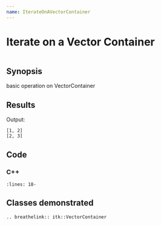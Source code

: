 ```yaml
---
name: IterateOnAVectorContainer
---
```


# Iterate on a Vector Container

```{index} single: VectorContainer
```

## Synopsis

basic operation on VectorContainer

## Results

Output:

```
[1, 2]
[2, 3]
```

## Code

### C++

```{literalinclude} Code.cxx
:lines: 18-
```

## Classes demonstrated

```{eval-rst}
.. breathelink:: itk::VectorContainer
```
